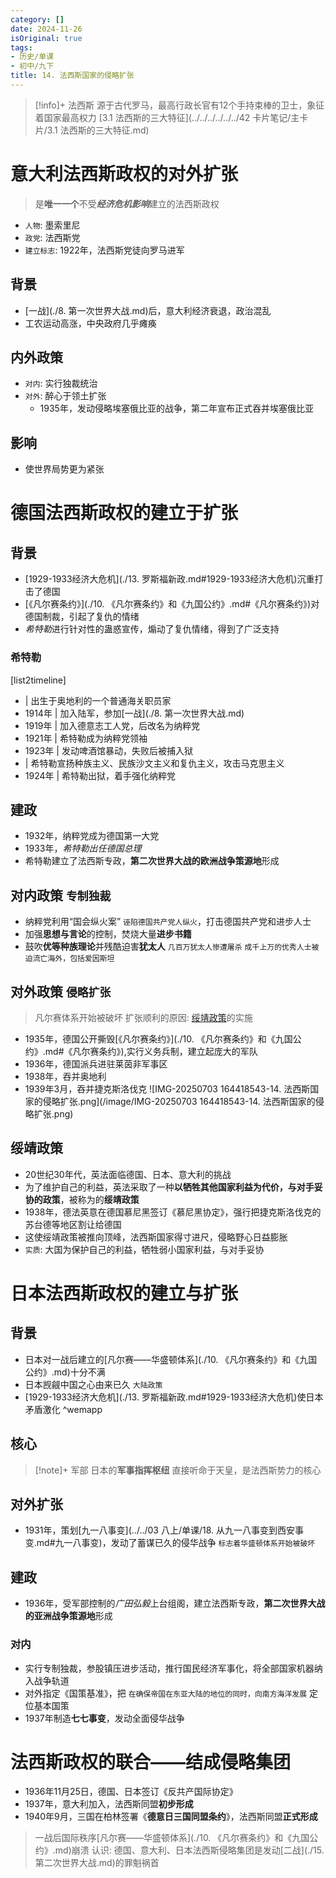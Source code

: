 ```yaml
---
category: []
date: 2024-11-26
isOriginal: true
tags:
- 历史/单课
- 初中/九下
title: 14. 法西斯国家的侵略扩张
---
```

> [!info]+ 法西斯
> 源于古代罗马，最高行政长官有12个手持束棒的卫士，象征着国家最高权力
> [3.1 法西斯的三大特征](../../../../../../42 卡片笔记/主卡片/3.1 法西斯的三大特征.md)

# 意大利法西斯政权的对外扩张
> 是**唯一一个**不受***经济危机影响***建立的法西斯政权

- `人物`: 墨索里尼
- `政党`: 法西斯党
- `建立标志`: 1922年，法西斯党徒向罗马进军
## 背景
- [一战](./8. 第一次世界大战.md)后，意大利经济衰退，政治混乱
- 工农运动高涨，中央政府几乎瘫痪
## 内外政策
- `对内`: 实行独裁统治
- `对外`: 醉心于领土扩张
    - 1935年，发动侵略埃塞俄比亚的战争，第二年宣布正式吞并埃塞俄比亚
## 影响
- 使世界局势更为紧张
# 德国法西斯政权的建立于扩张
## 背景
- [1929-1933经济大危机](./13. 罗斯福新政.md#1929-1933经济大危机)沉重打击了德国
- [《凡尔赛条约》](./10. 《凡尔赛条约》和《九国公约》.md#《凡尔赛条约》)对德国制裁，引起了复仇的情绪
- *希特勒*进行针对性的蛊惑宣传，煽动了复仇情绪，得到了广泛支持
### 希特勒
[list2timeline]
- | 出生于奥地利的一个普通海关职员家
- 1914年 | 加入陆军，参加[一战](./8. 第一次世界大战.md)
- 1919年 | 加入德意志工人党，后改名为纳粹党
- 1921年 | 希特勒成为纳粹党领袖
- 1923年 | 发动啤酒馆暴动，失败后被捕入狱
- | 希特勒宣扬种族主义、民族沙文主义和复仇主义，攻击马克思主义
- 1924年 | 希特勒出狱，着手强化纳粹党
## 建政
- 1932年，纳粹党成为德国第一大党
- 1933年，*希特勒出任德国总理*
- 希特勒建立了法西斯专政，**第二次世界大战的欧洲战争策源地**形成
## 对内政策 `专制独裁`
- 纳粹党利用“国会纵火案” `诬陷德国共产党人纵火`，打击德国共产党和进步人士
- 加强**思想与言论**的控制，焚烧大量**进步书籍**
- 鼓吹**优等种族理论**并残酷迫害**犹太人** `几百万犹太人惨遭屠杀` `成千上万的优秀人士被迫流亡海外，包括爱因斯坦`
## 对外政策 `侵略扩张`
>  凡尔赛体系开始被破坏
>  扩张顺利的原因: [绥靖政策](#绥靖政策)的实施
- 1935年，德国公开撕毁[《凡尔赛条约》](./10. 《凡尔赛条约》和《九国公约》.md#《凡尔赛条约》),实行义务兵制，建立起庞大的军队
- 1936年，德国派兵进驻莱茵非军事区
- 1938年，吞并奥地利
- 1939年3月，吞并捷克斯洛伐克
![IMG-20250703 164418543-14. 法西斯国家的侵略扩张.png](/image/IMG-20250703 164418543-14. 法西斯国家的侵略扩张.png)
## 绥靖政策
- 20世纪30年代，英法面临德国、日本、意大利的挑战
- 为了维护自己的利益，英法采取了一种**以牺牲其他国家利益为代价，与对手妥协的政策**，被称为的**绥靖政策**
- 1938年，德法英意在德国慕尼黑签订《慕尼黑协定》，强行把捷克斯洛伐克的苏台德等地区割让给德国
- 这使绥靖政策被推向顶峰，法西斯国家得寸进尺，侵略野心日益膨胀
- `实质`: 大国为保护自己的利益，牺牲弱小国家利益，与对手妥协
# 日本法西斯政权的建立与扩张
## 背景
- 日本对一战后建立的[凡尔赛——华盛顿体系](./10. 《凡尔赛条约》和《九国公约》.md)十分不满
- 日本觊觎中国之心由来已久 `大陆政策`
- [1929-1933经济大危机](./13. 罗斯福新政.md#1929-1933经济大危机)使日本矛盾激化 ^wemapp
## 核心
> [!note]+ 军部
> 日本的**军事指挥枢纽**
> 直接听命于天皇，是法西斯势力的核心
## 对外扩张
- 1931年，策划[九一八事变](../../03 八上/单课/18. 从九一八事变到西安事变.md#九一八事变)，发动了蓄谋已久的侵华战争 `标志着华盛顿体系开始被破坏`
## 建政
- 1936年，受军部控制的*广田弘毅*上台组阁，建立法西斯专政，**第二次世界大战的亚洲战争策源地**形成
### 对内
- 实行专制独裁，参股镇压进步活动，推行国民经济军事化，将全部国家机器纳入战争轨道
- 对外指定《国策基准》，把 `在确保帝国在东亚大陆的地位的同时，向南方海洋发展` 定位基本国策
- 1937年制造**七七事变**，发动全面侵华战争
# 法西斯政权的联合——结成侵略集团
- 1936年11月25日，德国、日本签订《反共产国际协定》
- 1937年，意大利加入，法西斯同盟**初步形成**
- 1940年9月，三国在柏林签署《**德意日三国同盟条约**》，法西斯同盟**正式形成**
> 一战后国际秩序[凡尔赛——华盛顿体系](./10. 《凡尔赛条约》和《九国公约》.md)崩溃
> 认识: 德国、意大利、日本法西斯侵略集团是发动[二战](./15. 第二次世界大战.md)的罪魁祸首